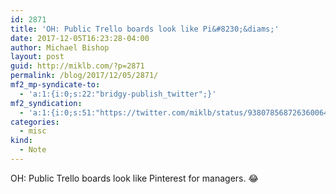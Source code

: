 ```yaml
---
id: 2871
title: 'OH: Public Trello boards look like Pi&#8230;&diams;'
date: 2017-12-05T16:23:28-04:00
author: Michael Bishop
layout: post
guid: http://miklb.com/?p=2871
permalink: /blog/2017/12/05/2871/
mf2_mp-syndicate-to:
  - 'a:1:{i:0;s:22:"bridgy-publish_twitter";}'
mf2_syndication:
  - 'a:1:{i:0;s:51:"https://twitter.com/miklb/status/938078568726360064";}'
categories:
  - misc
kind:
  - Note
---
```

OH: Public Trello boards look like Pinterest for managers. 😂